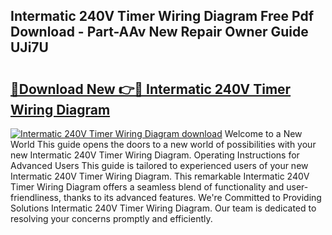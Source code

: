 ## Intermatic 240V Timer Wiring Diagram Free Pdf Download - Part-AAv New Repair Owner Guide UJi7U

# <h2><a href="http://dfng0u.blite.top/?on=Intermatic+240V+Timer+Wiring+Diagram">🔗Download New 👉🔴 Intermatic 240V Timer Wiring Diagram</a></h2>

[![Intermatic 240V Timer Wiring Diagram download](https://i.imgur.com/lujVjoI.png)](http://dfng0u.blite.top/?on=Intermatic+240V+Timer+Wiring+Diagram)
Welcome to a New World This guide opens the doors to a new world of possibilities with your new Intermatic 240V Timer Wiring Diagram. Operating Instructions for Advanced Users This guide is tailored to experienced users of your new Intermatic 240V Timer Wiring Diagram. This remarkable Intermatic 240V Timer Wiring Diagram offers a seamless blend of functionality and user-friendliness, thanks to its advanced features. We're Committed to Providing Solutions Intermatic 240V Timer Wiring Diagram. Our team is dedicated to resolving your concerns promptly and efficiently.
